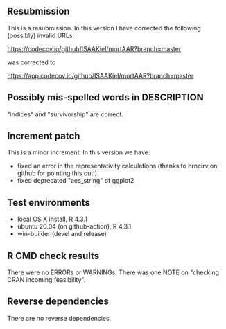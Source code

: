 ## Resubmission
This is a resubmission. In this version I have corrected the following (possibly) invalid URLs:

https://codecov.io/github/ISAAKiel/mortAAR?branch=master

was corrected to

https://app.codecov.io/github/ISAAKiel/mortAAR?branch=master

## Possibly mis-spelled words in DESCRIPTION
"indices" and "survivorship" are correct.

## Increment patch
This is a minor increment. In this version we have:
- fixed an error in the representativity calculations (thanks to hrncirv on github for
 pointing this out!)
- fixed deprecated "aes_string" of ggplot2

## Test environments
* local OS X install, R 4.3.1
* ubuntu 20.04 (on github-action), R 4.3.1
* win-builder (devel and release)

## R CMD check results
There were no ERRORs or WARNINGs.
There was one NOTE on "checking CRAN incoming feasibility".

## Reverse dependencies
There are no reverse dependencies.
